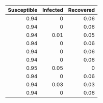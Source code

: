 |   Susceptible |   Infected |   Recovered |
|--------------:|-----------:|------------:|
|          0.94 |       0    |        0.06 |
|          0.94 |       0    |        0.06 |
|          0.94 |       0.01 |        0.05 |
|          0.94 |       0    |        0.06 |
|          0.94 |       0    |        0.06 |
|          0.94 |       0    |        0.06 |
|          0.95 |       0.05 |        0    |
|          0.94 |       0    |        0.06 |
|          0.94 |       0.03 |        0.03 |
|          0.94 |       0    |        0.06 |
